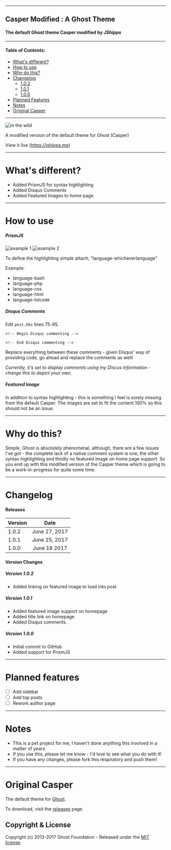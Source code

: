 ***
## Casper Modified : A Ghost Theme
#### The default Ghost theme __Casper__ modified by _JShipps_
***
#### Table of Contents:
* [What's different?](#whatsdifferent)
* [How to use](#howtouse)
* [Why do this?](#whydothis)
* [Changelog](#changelog)
	* [1.0.2](#102)
	* [1.0.1](#101)
	* [1.0.0](#100)
* [Planned Features](#plannedfeatures)
* [Notes](#notes)
* [Original Casper](#ogcasper)
___
![in the wild](http://i.imgur.com/4TSA3eu.png "Casper_Modified")

A modified version of the default theme for Ghost (Casper)

View it live (https://jshipps.me)
___ 
# <a name="whatsdifferent">What's different?</a>

* Added PrismJS for syntax highlighting
* Added Disqus Comments
* Added Featured Images to home page
___ 
# <a name="howtouse">How to use</a>

##### PrismJS

![example 1](http://i.imgur.com/0BcYRuC.png "Example 1")
![example 2](http://i.imgur.com/ljU6iYA.png "Example 2")

To define the highlighting simple attach, "language-whicheverlanguage"

Example:

* language-bash
* language-php
* language-css
* language-html
* language-lolcode

##### Disqus Comments

Edit `post.hbs` lines 75-95.

`<!-- Begin Disqus commenting -->`

`<!-- End Disqus commenting -->`

Replace everything between these comments - given Disqus' way of providing code, go ahead and replace the comments as well!

*Currently, it's set to display comments using my Discus information - change this to depict your own.*

##### Featured Image

In addition to syntax highlighting - this is something I feel is sorely missing from the default Casper. The images are set to fit the content 100% so this should not be an issue.
___ 
# <a name="whydothis">Why do this?</a>

Simple, Ghost is absolutely phenomenal, although, there are a few issues I've got - the complete lack of a native comment system is one, the other syntax highlighting and thirdly no featured image on home page support. So you end up with this modified version of the Casper theme which is going to be a work-in-progress for quite some time.
___ 
# <a name="changelog">Changelog</a>

#### Releases

| Version        | Date           |
| ------------- |:-------------:|
| 1.0.2      | June 27, 2017|
| 1.0.1      | June 25, 2017
| 1.0.0 | June 18 2017

#### Version Changes

##### <a name="102">Version 1.0.2</a>

* Added linking on featured image to load into post

##### <a name="101">Version 1.0.1</a>

* Added featured image support on homepage
* Added title link on homepage
* Added Disqus comments.

##### <a name="100">Version 1.0.0</a>

* Initial commit to GitHub
* Added support for PrismJS

___
# <a name="plannedfeatures">Planned features</a>

- [ ] Add sidebar
- [ ] Add top posts
- [ ] Rework author page

___
# <a name="notes">Notes</a>

* This is a pet project for me, I haven't done anything this involved in a matter of years.
* If you use this, please let me know - I'd love to see what you do with it!
* If you have any changes, please fork this respiratory and push them!

___
# <a name="ogcasper">Original Casper</a>

The default theme for [Ghost](http://github.com/tryghost/ghost/).

To download, visit the [releases](https://github.com/TryGhost/Casper/releases) page.

## Copyright & License

Copyright (c) 2013-2017 Ghost Foundation - Released under the [MIT license](LICENSE).

